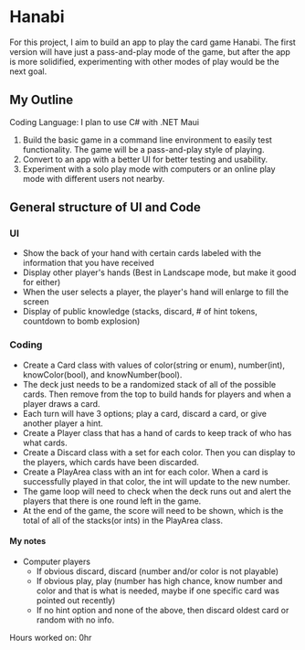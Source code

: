 # Hanabi
For this project, I aim to build an app to play the card game Hanabi. The first version will have just a pass-and-play mode of the game, but after the app is more solidified, experimenting with other modes of play would be the next goal. 

## My Outline
Coding Language: I plan to use C# with .NET Maui
1. Build the basic game in a command line environment to easily test functionality. The game will be a pass-and-play style of playing.
2. Convert to an app with a better UI for better testing and usability.
3. Experiment with a solo play mode with computers or an online play mode with different users not nearby. 


## General structure of UI and Code
### UI
- Show the back of your hand with certain cards labeled with the information that you have received
- Display other player's hands (Best in Landscape mode, but make it good for either)
- When the user selects a player, the player's hand will enlarge to fill the screen
- Display of public knowledge (stacks, discard, # of hint tokens, countdown to bomb explosion) 
### Coding
- Create a Card class with values of color(string or enum), number(int), knowColor(bool), and knowNumber(bool).
- The deck just needs to be a randomized stack of all of the possible cards. Then remove from the top to build hands for players and when a player draws a card.
- Each turn will have 3 options; play a card, discard a card, or give another player a hint.
- Create a Player class that has a hand of cards to keep track of who has what cards.
- Create a Discard class with a set for each color. Then you can display to the players, which cards have been discarded.
- Create a PlayArea class with an int for each color. When a card is successfully played in that color, the int will update to the new number. 
- The game loop will need to check when the deck runs out and alert the players that there is one round left in the game.
- At the end of the game, the score will need to be shown, which is the total of all of the stacks(or ints) in the PlayArea class.


#### My notes
- Computer players
  - If obvious discard, discard (number and/or color is not playable)
  - If obvious play, play (number has high chance, know number and color and that is what is needed, maybe if one specific card was pointed out recently)
  - If no hint option and none of the above, then discard oldest card or random with no info.

Hours worked on: 0hr
